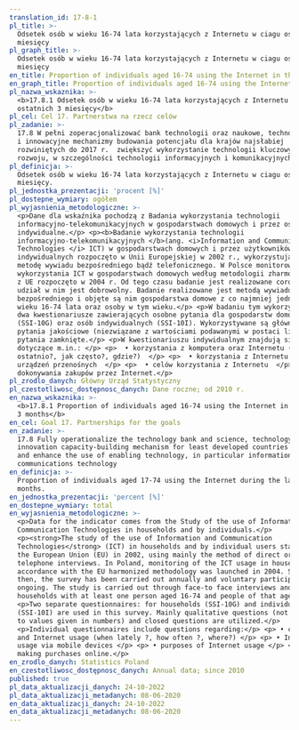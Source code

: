 ```yaml
---
translation_id: 17-8-1
pl_title: >-
  Odsetek osób w wieku 16-74 lata korzystających z Internetu w ciagu ostatnich 3
  miesięcy
pl_graph_title: >-
  Odsetek osób w wieku 16-74 lata korzystających z Internetu w ciagu ostatnich 3
  miesięcy
en_title: Proportion of individuals aged 16-74 using the Internet in the last 3 months
en_graph_title: Proportion of individuals aged 16-74 using the Internet in the last 3 months
pl_nazwa_wskaznika: >-
  <b>17.8.1 Odsetek osób w wieku 16-74 lata korzystających z Internetu w ciagu
  ostatnich 3 miesięcy</b>
pl_cel: Cel 17. Partnerstwa na rzecz celów
pl_zadanie: >-
  17.8 W pełni zoperacjonalizować bank technologii oraz naukowe, technologiczne
  i innowacyjne mechanizmy budowania potencjału dla krajów najsłabiej
  rozwiniętych do 2017 r.  zwiększyć wykorzystanie technologii kluczowych dla
  rozwoju, w szczególności technologii informacyjnych i komunikacyjnych
pl_definicja: >-
  Odsetek osób w wieku 16-74 lata korzystających z Internetu w ciagu ostatnich 3
  miesięcy.
pl_jednostka_prezentacji: 'procent [%]'
pl_dostepne_wymiary: ogółem
pl_wyjasnienia_metodologiczne: >-
  <p>Dane dla wskaźnika pochodzą z Badania wykorzystania technologii
  informacyjno-telekomunikacyjnych w gospodarstwach domowych i przez osoby
  indywidualne.</p> <p><b>Badanie wykorzystania technologii
  informacyjno-telekomunikacyjnych </b>(ang. <i>Information and Communication
  Technologies </i> ICT) w gospodarstwach domowych i przez użytkowników
  indywidualnych rozpoczęto w Unii Europejskiej w 2002 r., wykorzystując głównie
  metodę wywiadu bezpośredniego bądź telefonicznego. W Polsce monitorowanie
  wykorzystania ICT w gospodarstwach domowych według metodologii zharmonizowanej
  z UE rozpoczęto w 2004 r. Od tego czasu badanie jest realizowane corocznie, a
  udział w nim jest dobrowolny. Badanie realizowane jest metodą wywiadu
  bezpośredniego i objęte są nim gospodarstwa domowe z co najmniej jedną osobą w
  wieku 16-74 lata oraz osoby w tym wieku.</p> <p>W badaniu tym wykorzystuje się
  dwa kwestionariusze zawierających osobne pytania dla gospodarstw domowych
  (SSI-10G) oraz osób indywidualnych (SSI-10I). Wykorzystywane są głównie
  pytania jakościowe (niezwiązane z wartościami podawanymi w postaci liczb) oraz
  pytania zamknięte.</p> <p>W kwestionariuszu indywidualnym znajdują się pytania
  dotyczące m.in.: </p> <p>  • korzystania z komputera oraz Internetu (kiedy
  ostatnio?, jak często?, gdzie?)  </p> <p>  • korzystania z Internetu za pomocą
  urządzeń przenośnych  </p> <p>  • celów korzystania z Internetu  </p> <p>  •
  dokonywania zakupów przez Internet.</p>
pl_zrodlo_danych: Główny Urząd Statystyczny
pl_czestotliwosc_dostępnosc_danych: Dane roczne; od 2010 r.
en_nazwa_wskaznika: >-
  <b>17.8.1 Proportion of individuals aged 16-74 using the Internet in the last
  3 months</b>
en_cel: Goal 17. Partnerships for the goals
en_zadanie: >-
  17.8 Fully operationalize the technology bank and science, technology and
  innovation capacity-building mechanism for least developed countries by 2017
  and enhance the use of enabling technology, in particular information and
  communications technology
en_definicja: >-
  Proportion of individuals aged 17-74 using the Internet during the last 3
  months.
en_jednostka_prezentacji: 'percent [%]'
en_dostepne_wymiary: total
en_wyjasnienia_metodologiczne: >-
  <p>Data for the indicator comes from the Study of the use of Information and
  Communication Technologies in households and by individuals.</p>
  <p><strong>The study of the use of Information and Communication
  Technologies</strong> (ICT) in households and by individual users started in
  the European Union (EU) in 2002, using mainly the method of direct or
  telephone interviews. In Poland, monitoring of the ICT usage in households in
  accordance with the EU harmonized methodology was launched in 2004. Since
  then, the survey has been carried out annually and voluntary participation is
  ongoing. The study is carried out through face-to face interviews and includes
  households with at least one person aged 16-74 and people of that age.</p>
  <p>Two separate questionnaires: for households (SSI-10G) and individuals:
  (SSI-10I) are used in this survey. Mainly qualitative questions (not related
  to values given in numbers) and closed questions are utilized.</p>
  <p>Individual questionnaires include questions regarding:</p> <p> • computer
  and Internet usage (when lately ?, how often ?, where?) </p> <p> • Internet
  usage via mobile devices </p> <p> • purposes of Internet usage </p> <p> •
  making purchases online.</p>
en_zrodlo_danych: Statistics Poland
en_czestotliwosc_dostępnosc_danych: Annual data; since 2010
published: true
pl_data_aktualizacji_danych: 24-10-2022
pl_data_aktualizacji_metadanych: 08-06-2020
en_data_aktualizacji_danych: 24-10-2022
en_data_aktualizacji_metadanych: 08-06-2020
---
```

